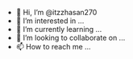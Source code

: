 - 👋 Hi, I’m @itzzhasan270
- 👀 I’m interested in ...
- 🌱 I’m currently learning ...
- 💞️ I’m looking to collaborate on ...
- 📫 How to reach me ...

<!---
itzzhasan270/itzzhasan270 is a ✨ special ✨ repository because its `README.md` (this file) appears on your GitHub profile.
You can click the Preview link to take a look at your changes.
